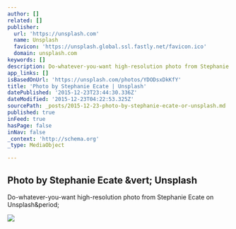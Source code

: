 ```yaml
---
author: []
related: []
publisher:
  url: 'https://unsplash.com'
  name: Unsplash
  favicon: 'https://unsplash.global.ssl.fastly.net/favicon.ico'
  domain: unsplash.com
keywords: []
description: Do-whatever-you-want high-resolution photo from Stephanie Ecate on Unsplash.
app_links: []
isBasedOnUrl: 'https://unsplash.com/photos/YDODsxDkKfY'
title: 'Photo by Stephanie Ecate | Unsplash'
datePublished: '2015-12-23T23:44:30.336Z'
dateModified: '2015-12-23T04:22:53.325Z'
sourcePath: _posts/2015-12-23-photo-by-stephanie-ecate-or-unsplash.md
published: true
inFeed: true
hasPage: false
inNav: false
_context: 'http://schema.org'
_type: MediaObject

---
```

<article style=""><h1>Photo by Stephanie Ecate &amp;vert; Unsplash</h1><p>Do-whatever-you-want high-resolution photo from Stephanie Ecate on Unsplash&amp;period;</p><img src="http://images.unsplash.com/photo-1450071051580-222f5f58f814?ixlib=rb-0.3.5&amp;q=80&amp;fm=jpg&amp;crop=entropy&amp;w=1080&amp;fit=max&amp;s=a01cfe5adbbf64bf688e76c1aaa0c6d7" /></article>